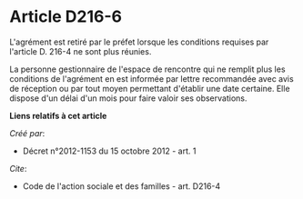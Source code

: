 # Article D216-6

L'agrément est retiré par le préfet lorsque les conditions requises par l'article D. 216-4 ne sont plus réunies. 

La personne gestionnaire de l'espace de rencontre qui ne remplit plus les conditions de l'agrément en est informée par lettre
recommandée avec avis de réception ou par tout moyen permettant d'établir une date certaine. Elle dispose d'un délai d'un
mois pour faire valoir ses observations.

**Liens relatifs à cet article**

_Créé par_:

  - Décret n°2012-1153 du 15 octobre 2012 - art. 1

_Cite_:

  - Code de l'action sociale et des familles - art. D216-4
